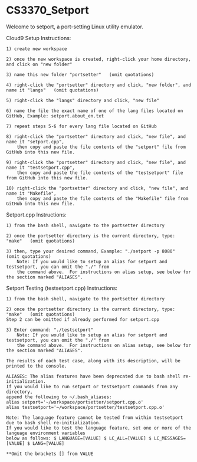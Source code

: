 # CS3370_Setport

Welcome to setport, a port-setting Linux utility emulator.

Cloud9 Setup Instructions:

	1) create new workspace

	2) once the new workspace is created, right-click your home directory, and click on "new folder"

	3) name this new folder "portsetter"   (omit quotations)

	4) right-click the "portsetter" directory and click, "new folder", and name it "langs"   (omit quotations)
	
	5) right-click the "langs" directory and click, "new file"

	6) name the file the exact name of one of the lang files located on GitHub, Example: setport.about_en.txt

	7) repeat steps 5-6 for every lang file located on GitHub

	8) right-click the "portsetter" directory and click, "new file", and name it "setport.cpp", 
		then copy and paste the file contents of the "setport" file from GitHub into this new file.

	9) right-click the "portsetter" directory and click, "new file", and name it "testsetport.cpp", 
		then copy and paste the file contents of the "testsetport" file from GitHub into this new file.

	10) right-click the "portsetter" directory and click, "new file", and name it "Makefile", 
		then copy and paste the file contents of the "Makefile" file from GitHub into this new file.


Setport.cpp Instructions:

	1) from the bash shell, navigate to the portsetter directory

	2) once the portsetter directory is the current directory, type: "make"   (omit quotations)

	3) then, type your desired command, Example: "./setport -p 8080"    (omit quotations)
		Note: If you would like to setup an alias for setport and testsetport, you can omit the "./" from
		the command above.  For instructions on alias setup, see below for the section marked "ALIASES".

Setport Testing (testsetport.cpp) Instructions:

	1) from the bash shell, navigate to the portsetter directory

	2) once the portsetter directory is the current directory, type: "make"   (omit quotations)
	Step 2 can be omitted if already performed for setport.cpp

	3) Enter command: "./testsetport"
		Note: If you would like to setup an alias for setport and testsetport, you can omit the "./" from
		the command above.  For instructions on alias setup, see below for the section marked "ALIASES".

	The results of each test case, along with its description, will be printed to the console.

	ALIASES: The alias features have been deprecated due to bash shell re-initialization. 
	If you would like to run setport or testsetport commands from any directory, 
	append the following to ~/.bash_aliases: 
	alias setport='~/workspace/portsetter/setport.cpp.o' 
	alias testsetport='~/workspace/portsetter/testsetport.cpp.o'

	Note: The language feature cannot be tested from within testsetport due to bash shell re-initialization. 
	If you would like to test the language feature, set one or more of the language environment variables 
	below as follows: $ LANGUAGE=[VALUE] $ LC_ALL=[VALUE] $ LC_MESSAGES=[VALUE] $ LANG=[VALUE]

	**Omit the brackets [] from VALUE
